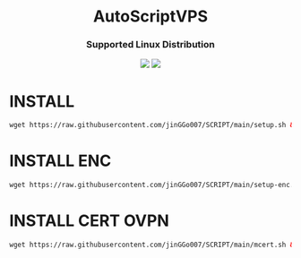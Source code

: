 <h1 align="center">AutoScriptVPS</h1>

<h3 align="center">Supported Linux Distribution</h3>
<p align="center"><img src="https://img.shields.io/static/v1?style=for-the-badge&logo=debian&label=Debian%2010&message=Buster&color=red"> <img src="https://img.shields.io/static/v1?style=for-the-badge&logo=ubuntu&label=Ubuntu%2018&message=18.04 LTS&color=red"> </p>


# INSTALL

```html
wget https://raw.githubusercontent.com/jinGGo007/SCRIPT/main/setup.sh && chmod +x setup.sh && ./setup.sh
  ```

# INSTALL ENC
```html
wget https://raw.githubusercontent.com/jinGGo007/SCRIPT/main/setup-enc.sh && chmod +x setup-enc.sh && ./setup-enc.sh
  ```
  
 # INSTALL CERT OVPN
 ```html
wget https://raw.githubusercontent.com/jinGGo007/SCRIPT/main/mcert.sh && chmod +x mcert.sh && ./mcert.sh
  ```
